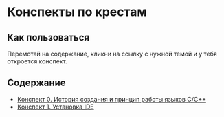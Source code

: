 # Конспекты по крестам
## Как пользоваться

Перемотай на содержание, кликни на ссылку с нужной темой и у тебя откроется конспект.

## Содержание
- [Конспект 0. История создания и принцип работы языков C/C++](/summary0.md)
- [Конспект 1. Установка IDE](/summary1.md)
